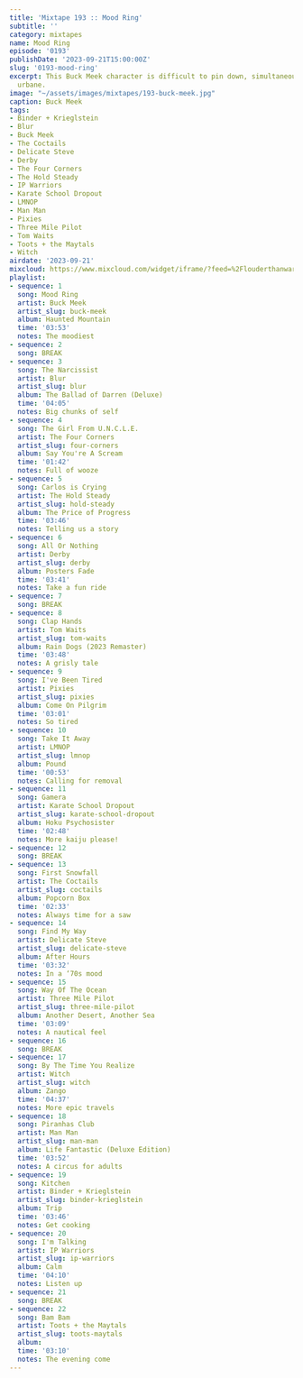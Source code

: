 ```yaml
---
title: 'Mixtape 193 :: Mood Ring'
subtitle: ''
category: mixtapes
name: Mood Ring
episode: '0193'
publishDate: '2023-09-21T15:00:00Z'
slug: '0193-mood-ring'
excerpt: This Buck Meek character is difficult to pin down, simultaneously rural and
  urbane.
image: "~/assets/images/mixtapes/193-buck-meek.jpg"
caption: Buck Meek
tags:
- Binder + Krieglstein
- Blur
- Buck Meek
- The Coctails
- Delicate Steve
- Derby
- The Four Corners
- The Hold Steady
- IP Warriors
- Karate School Dropout
- LMNOP
- Man Man
- Pixies
- Three Mile Pilot
- Tom Waits
- Toots + the Maytals
- Witch
airdate: '2023-09-21'
mixcloud: https://www.mixcloud.com/widget/iframe/?feed=%2Flouderthanwar%2Fthe-mixtape-193-mood-ring-2023-09-21%2F&hide_artwork=1&hide_cover=1
playlist:
- sequence: 1
  song: Mood Ring
  artist: Buck Meek
  artist_slug: buck-meek
  album: Haunted Mountain
  time: '03:53'
  notes: The moodiest
- sequence: 2
  song: BREAK
- sequence: 3
  song: The Narcissist
  artist: Blur
  artist_slug: blur
  album: The Ballad of Darren (Deluxe)
  time: '04:05'
  notes: Big chunks of self
- sequence: 4
  song: The Girl From U.N.C.L.E.
  artist: The Four Corners
  artist_slug: four-corners
  album: Say You're A Scream
  time: '01:42'
  notes: Full of wooze
- sequence: 5
  song: Carlos is Crying
  artist: The Hold Steady
  artist_slug: hold-steady
  album: The Price of Progress
  time: '03:46'
  notes: Telling us a story
- sequence: 6
  song: All Or Nothing
  artist: Derby
  artist_slug: derby
  album: Posters Fade
  time: '03:41'
  notes: Take a fun ride
- sequence: 7
  song: BREAK
- sequence: 8
  song: Clap Hands
  artist: Tom Waits
  artist_slug: tom-waits
  album: Rain Dogs (2023 Remaster)
  time: '03:48'
  notes: A grisly tale
- sequence: 9
  song: I've Been Tired
  artist: Pixies
  artist_slug: pixies
  album: Come On Pilgrim
  time: '03:01'
  notes: So tired
- sequence: 10
  song: Take It Away
  artist: LMNOP
  artist_slug: lmnop
  album: Pound
  time: '00:53'
  notes: Calling for removal
- sequence: 11
  song: Gamera
  artist: Karate School Dropout
  artist_slug: karate-school-dropout
  album: Hoku Psychosister
  time: '02:48'
  notes: More kaiju please!
- sequence: 12
  song: BREAK
- sequence: 13
  song: First Snowfall
  artist: The Coctails
  artist_slug: coctails
  album: Popcorn Box
  time: '02:33'
  notes: Always time for a saw
- sequence: 14
  song: Find My Way
  artist: Delicate Steve
  artist_slug: delicate-steve
  album: After Hours
  time: '03:32'
  notes: In a ‘70s mood
- sequence: 15
  song: Way Of The Ocean
  artist: Three Mile Pilot
  artist_slug: three-mile-pilot
  album: Another Desert, Another Sea
  time: '03:09'
  notes: A nautical feel
- sequence: 16
  song: BREAK
- sequence: 17
  song: By The Time You Realize
  artist: Witch
  artist_slug: witch
  album: Zango
  time: '04:37'
  notes: More epic travels
- sequence: 18
  song: Piranhas Club
  artist: Man Man
  artist_slug: man-man
  album: Life Fantastic (Deluxe Edition)
  time: '03:52'
  notes: A circus for adults
- sequence: 19
  song: Kitchen
  artist: Binder + Krieglstein
  artist_slug: binder-krieglstein
  album: Trip
  time: '03:46'
  notes: Get cooking
- sequence: 20
  song: I'm Talking
  artist: IP Warriors
  artist_slug: ip-warriors
  album: Calm
  time: '04:10'
  notes: Listen up
- sequence: 21
  song: BREAK
- sequence: 22
  song: Bam Bam
  artist: Toots + the Maytals
  artist_slug: toots-maytals
  album:
  time: '03:10'
  notes: The evening come
---
```


